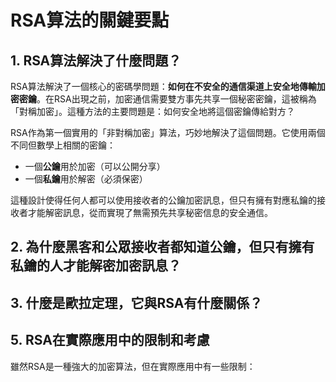 # RSA算法的關鍵要點

## 1. RSA算法解決了什麼問題？

RSA算法解決了一個核心的密碼學問題：**如何在不安全的通信渠道上安全地傳輸加密密鑰**。在RSA出現之前，加密通信需要雙方事先共享一個秘密密鑰，這被稱為「對稱加密」。這種方法的主要問題是：如何安全地將這個密鑰傳給對方？

RSA作為第一個實用的「非對稱加密」算法，巧妙地解決了這個問題。它使用兩個不同但數學上相關的密鑰：
- 一個**公鑰**用於加密（可以公開分享）
- 一個**私鑰**用於解密（必須保密）

這種設計使得任何人都可以使用接收者的公鑰加密訊息，但只有擁有對應私鑰的接收者才能解密訊息，從而實現了無需預先共享秘密信息的安全通信。

## 2. 為什麼黑客和公眾接收者都知道公鑰，但只有擁有私鑰的人才能解密加密訊息？

## 3. 什麼是歐拉定理，它與RSA有什麼關係？

## 5. RSA在實際應用中的限制和考慮

雖然RSA是一種強大的加密算法，但在實際應用中有一些限制：

